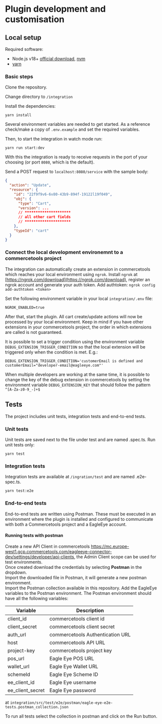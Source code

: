 # Plugin development and customisation

## Local setup

Required software:

- Node.js v18+ [official download](https://nodejs.org/en/download), [nvm](https://github.com/nvm-sh/nvm)
- [yarn](https://classic.yarnpkg.com/lang/en/docs/install/#mac-stable)

### Basic steps

Clone the repository.

Change directory to `/integration`

Install the dependencies:

```shell
yarn install
```

Several environment variables are needed to get started. As a reference check/make a copy of `.env.example` and
set the required variables.

Then, to start the integration in watch mode run:

```shell
yarn run start:dev
```

With this the integration is ready to receive requests in the port of your choosing (or port `8080`, which is
the default).

Send a POST request to `localhost:8080/service` with the sample body:

```json
{
  "action": "Update",
  "resource": {
    "id": "22f9f9v6-6v80-43b9-894f-19122l19f049",
    "obj": {
      "type": "Cart",
      "version": ...
      // *********************
      // all other cart fields
      // *********************
    },
    "typeId": "cart"
  }
}
```

### Connect the local development environemnt to a commercetools project

The integration can automatically create an extension in commercetools which reaches your local environment
using `ngrok`.
Install `ngrok` at [https://ngrok.com/download](https://ngrok.com/download), register an ngrok account and
generate your auth token.
Add authtoken: `ngrok config add-authtoken <token>`

Set the following environment variable in your local `integration/.env` file:

```shell
NGROK_ENABLED=true
```

After that, start the plugin. All cart create/update actions will now be processed by your local environment. Keep
in mind if you have other extensions in your commercetools project, the order in which extensions are called is not
guaranteed.

It is possible to set a trigger condition using the environment variable `DEBUG_EXTENSION_TRIGGER_CONDITION` so that the
local extension will be triggered only when the condition is met.
E.g.:

```shell
DEBUG_EXTENSION_TRIGGER_CONDITION='customerEmail is defined and customerEmail="developer-email@eagleeye.com"'
```

When multiple developers are working at the same time, it is possible to change the key of the debug extension in
commercetools by setting the environment variable `DEBUG_EXTENSION_KEY` that should follow the
pattern `^[A-Za-z0-9_-]+$`

## Tests

The project includes unit tests, integration tests and end-to-end tests.

### Unit tests

Unit tests are saved next to the file under test and are named <file-to-test>.spec.ts. Run unit tests only:

```shell
yarn test
```

### Integration tests

Integration tests are available at `/ingration/test` and are named <prefix>.e2e-spec.ts.

```shell
yarn test:e2e
```

### End-to-end tests

End-to-end tests are written using Postman. These must be executed in an environment where the plugin is installed and
configured to communicate with both a Commercetools project and a EagleEye account.

#### Running tests with postman

Create a new API Client in
commercetools https://mc.europe-west1.gcp.commercetools.com/eagleeye-connector-dev/settings/developer/api-clients, the
Admin Client scope can be used for test environments.  
Once created download the credentials by selecting **Postman** in the dropdown.  
Import the downloaded file in Postman, it will generate a new postman environment.  
Import the Postman collection available in this repository.
Add the EagleEye variables to the Postman environment. The Postman environment should have all the following variables:

| Variable         | Description                      |
|------------------|----------------------------------|
| client_id        | commercetools client id          |
| client_secret    | commercetools client secret      |
| auth_url         | commercetools Authentication URL |
| host             | commercetools API URL            |
| project-key      | commercetools project key        |
| pos_url          | Eagle Eye POS URL                |
| wallet_url       | Eagle Eye Wallet URL             |
| schemeId         | Eagle Eye Scheme ID              |
| ee_client_id     | Eagle Eye username               |
| ee_client_secret | Eagle Eye password               |

at `integration/src/test/e2e/postman/eagle-eye-e2e-tests.postman_collection.json`

To run all tests select the collection in postman and click on the Run button.